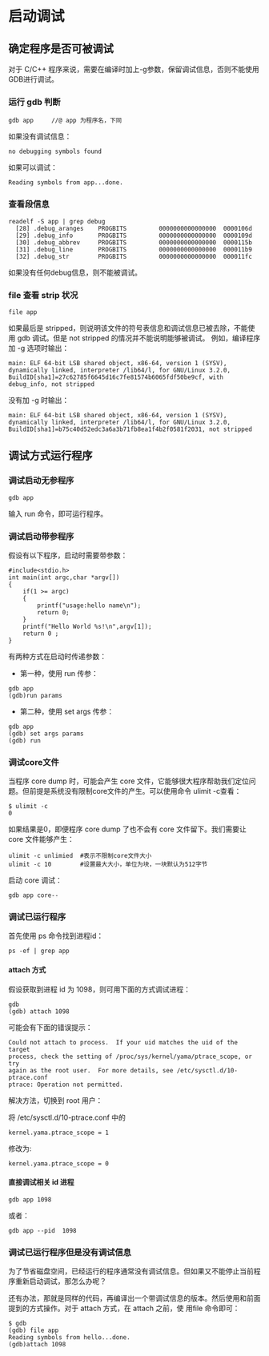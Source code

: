 # 启动调试

## 确定程序是否可被调试

对于 C/C++ 程序来说，需要在编译时加上-g参数，保留调试信息，否则不能使用GDB进行调试。

### 运行 gdb 判断  

```
gdb app     //@ app 为程序名，下同
```
如果没有调试信息： 
```
no debugging symbols found
```
如果可以调试：  
```
Reading symbols from app...done.
```
### 查看段信息

```
readelf -S app | grep debug
  [28] .debug_aranges    PROGBITS         0000000000000000  0000106d
  [29] .debug_info       PROGBITS         0000000000000000  0000109d
  [30] .debug_abbrev     PROGBITS         0000000000000000  0000115b
  [31] .debug_line       PROGBITS         0000000000000000  000011b9
  [32] .debug_str        PROGBITS         0000000000000000  000011fc
```
如果没有任何debug信息，则不能被调试。
### file 查看 strip 状况

```
file app
```
如果最后是 stripped，则说明该文件的符号表信息和调试信息已被去除，不能使用 gdb 调试。但是 not stripped 的情况并不能说明能够被调试。
例如，编译程序加 -g 选项时输出：

```
main: ELF 64-bit LSB shared object, x86-64, version 1 (SYSV), dynamically linked, interpreter /lib64/l, for GNU/Linux 3.2.0, BuildID[sha1]=27c62785f6645d16c7fe81574b6065fdf50be9cf, with debug_info, not stripped
```
没有加 -g 时输出：
```
main: ELF 64-bit LSB shared object, x86-64, version 1 (SYSV), dynamically linked, interpreter /lib64/l, for GNU/Linux 3.2.0, BuildID[sha1]=b75c40d52edc3a6a3b71fb8ea1f4b2f0581f2031, not stripped
```

## 调试方式运行程序

### 调试启动无参程序

```
gdb app 
```
输入 run 命令，即可运行程序。

### 调试启动带参程序

假设有以下程序，启动时需要带参数：
```
#include<stdio.h>
int main(int argc,char *argv[])
{
    if(1 >= argc)
    {
        printf("usage:hello name\n");
        return 0;
    }
    printf("Hello World %s!\n",argv[1]);
    return 0 ;
}
```

有两种方式在启动时传递参数：  
- 第一种，使用 run 传参：
```
gdb app
(gdb)run params
```
- 第二种，使用 set args 传参：  
```
gdb app
(gdb) set args params
(gdb) run
```
### 调试core文件 

当程序 core dump 时，可能会产生 core 文件，它能够很大程序帮助我们定位问题。但前提是系统没有限制core文件的产生。可以使用命令 ulimit  -c查看：
```
$ ulimit -c
0
```
如果结果是0，即便程序 core dump 了也不会有 core 文件留下。我们需要让 core 文件能够产生：
```
ulimit -c unlimied  #表示不限制core文件大小
ulimit -c 10        #设置最大大小，单位为块，一块默认为512字节
```
启动 core 调试：
```
gdb app core--
```
### 调试已运行程序

首先使用 ps 命令找到进程id：
```
ps -ef | grep app
```
#### attach 方式

假设获取到进程 id 为 1098，则可用下面的方式调试进程：
```
gdb
(gdb) attach 1098
```
可能会有下面的错误提示：
```
Could not attach to process.  If your uid matches the uid of the target
process, check the setting of /proc/sys/kernel/yama/ptrace_scope, or try
again as the root user.  For more details, see /etc/sysctl.d/10-ptrace.conf
ptrace: Operation not permitted.
```
解决方法，切换到 root 用户：

将 /etc/sysctl.d/10-ptrace.conf 中的
```
kernel.yama.ptrace_scope = 1
```
修改为:
 ```
 kernel.yama.ptrace_scope = 0
 ```
#### 直接调试相关 id 进程

```
gdb app 1098
```
或者：
```
gdb app --pid  1098
```
### 调试已运行程序但是没有调试信息

为了节省磁盘空间，已经运行的程序通常没有调试信息。但如果又不能停止当前程序重新启动调试，那怎么办呢？

还有办法，那就是同样的代码，再编译出一个带调试信息的版本。然后使用和前面提到的方式操作。对于 attach 方式，在 attach 之前，使 用file 命令即可：

```
$ gdb
(gdb) file app
Reading symbols from hello...done.
(gdb)attach 1098
```

